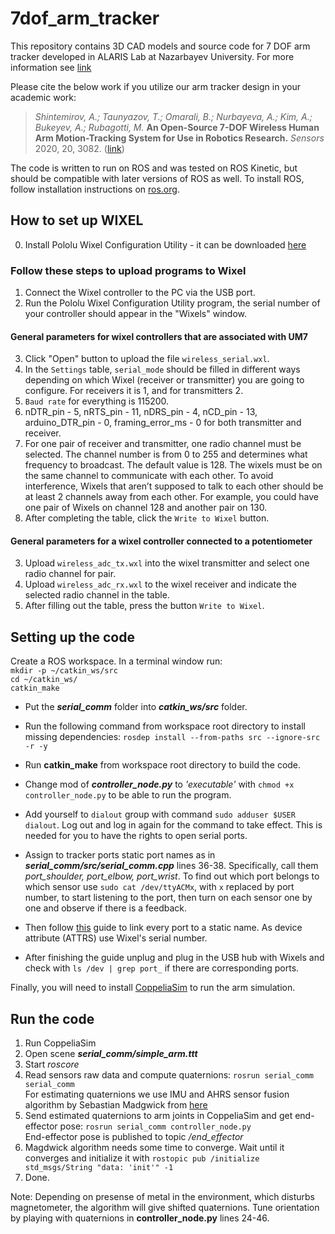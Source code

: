 # 7dof_arm_tracker
This repository contains 3D CAD models and source code for 7 DOF arm tracker developed in ALARIS Lab at Nazarbayev University. For more information see [link](https://www.alaris.kz/research/intelligent_assist_system/)  

Please cite the below work if you utilize our arm tracker design in your academic work:  
> *Shintemirov, A.; Taunyazov, T.; Omarali, B.; Nurbayeva, A.; Kim, A.; Bukeyev, A.; Rubagotti, M.* **An Open-Source 7-DOF Wireless Human Arm Motion-Tracking System for Use in Robotics Research.** *Sensors* 2020, 20, 3082. ([link](https://www.mdpi.com/1424-8220/20/11/3082))

The code is written to run on ROS and was tested on ROS Kinetic, but should be compatible with later versions of ROS as well. To install ROS, follow installation instructions on [ros.org](http://handlebarsjs.com/).

## How to set up WIXEL

0. Install Pololu Wixel Configuration Utility - it can be downloaded [here](https://www.pololu.com/product/1336/resources)
 
### Follow these steps to upload programs to Wixel
1. Connect the Wixel controller to the PC via the USB port.
2. Run the Pololu Wixel Configuration Utility program, the serial number of your controller should appear in the "Wixels" window.

#### General parameters for wixel controllers that are associated with UM7
3. Click "Open" button to upload the file `wireless_serial.wxl`.
4. In the `Settings` table, `serial_mode` should be filled in different ways depending on which Wixel (receiver or transmitter) you are going to configure. For receivers it is 1, and for transmitters 2. 
5. `Baud rate` for everything is 115200.
6. nDTR_pin - 5, nRTS_pin - 11, nDRS_pin - 4, nCD_pin - 13, arduino_DTR_pin - 0, framing_error_ms - 0 for both transmitter and receiver.
7. For one pair of receiver and transmitter, one radio channel must be selected. The channel number is from 0 to 255 and determines what frequency to broadcast. The default value is 128. The wixels must be on the same channel to communicate with each other. To avoid interference, Wixels that aren’t supposed to talk to each other should be at least 2 channels away from each other. For example, you could have one pair of Wixels on channel 128 and another pair on 130.
8. After completing the table, click the `Write to Wixel` button.

#### General parameters for a wixel controller connected to a potentiometer
3. Upload `wireless_adc_tx.wxl` into the wixel transmitter and select one radio channel for pair.
4. Upload `wireless_adc_rx.wxl` to the wixel receiver and indicate the selected radio channel in the table.
5. After filling out the table, press the button `Write to Wixel`.

## Setting up the code
Create a ROS workspace. In a terminal window run:  
`mkdir -p ~/catkin_ws/src`  
`cd ~/catkin_ws/`  
`catkin_make`  

* Put the ***serial_comm*** folder into ***catkin_ws/src*** folder.  
* Run the following command from workspace root directory to install missing dependencies: `rosdep install --from-paths src --ignore-src -r -y`  
* Run **catkin_make** from workspace root directory to build the code.

* Change mod of ***controller_node.py*** to *'executable'* with `chmod +x controller_node.py` to be able to run the program.  
* Add yourself to `dialout` group with command `sudo adduser $USER dialout`. Log out and log in again for the command to take effect. This is needed for you to have the rights to open serial ports.  
* Assign to tracker ports static port names as in ***serial_comm/src/serial_comm.cpp*** lines 36-38. Specifically, call them *port_shoulder, port_elbow, port_wrist*. To find out which port belongs to which sensor use `sudo cat /dev/ttyACMx`, with `x` replaced by port number, to start listening to the port, then turn on each sensor one by one and observe if there is a feedback.
* Then follow [this](https://msadowski.github.io/linux-static-port) guide to link every port to a static name. As device attribute (ATTRS) use Wixel's serial number.
* After finishing the guide unplug and plug in the USB hub with Wixels and check  with `ls /dev | grep port_` if there are corresponding ports.

Finally, you will need to install [CoppeliaSim](https://www.coppeliarobotics.com/) to run the arm simulation.

## Run the code
1. Run CoppeliaSim
2. Open scene ***serial_comm/simple_arm.ttt***
3. Start *roscore*
4. Read sensors raw data and compute quaternions: `rosrun serial_comm serial_comm`  
For estimating quaternions we use IMU and AHRS sensor fusion algorithm by Sebastian Madgwick from [here](https://x-io.co.uk/open-source-imu-and-ahrs-algorithms/)
5. Send estimated quaternions to arm joints in CoppeliaSim and get end-effector pose: `rosrun serial_comm controller_node.py`  
End-effector pose is published to topic */end_effector*
6. Magdwick algorithm needs some time to converge. Wait until it converges and initialize it with `rostopic pub /initialize std_msgs/String "data: 'init'" -1`
7. Done.

Note: Depending on presense of metal in the environment, which disturbs magnetometer, the algorithm will give shifted quaternions. Tune orientation by playing with quaternions in **controller_node.py** lines 24-46.


